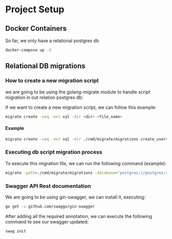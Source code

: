 # Project Setup

## Docker Containers
So far, we only have a relational postgres db
```bash
docker-compose up -d 
```
## Relational DB migrations

### How to create a new migration script
we are going to be using the golang-migrate module to handle script migration in out relation postgres db:

If we want to create a new migration script, we can follow this example:
```bash
migrate create -seq -ext sql -dir <dir> <file_name>
```

#### Example
```bash
migrate create -seq -ext sql -dir ./cmd/migrate/migrations create_users
```

### Executing db script migration process
To execute this migration file, we can run the following command (example):
```bash
migrate -path=./cmd/migrate/migrations -database="postgres://postgres:debtspassword@localhost/debts?sslmode=disable" up
```

### Swagger API Rest documentation
We are going to be using gin-swagger, we can install it, executing:
```bash
go get -u github.com/swaggo/gin-swagger
```
After adding all the required annotation, we can execute the following command to see our swagger updated:
```bash
swag init
```
